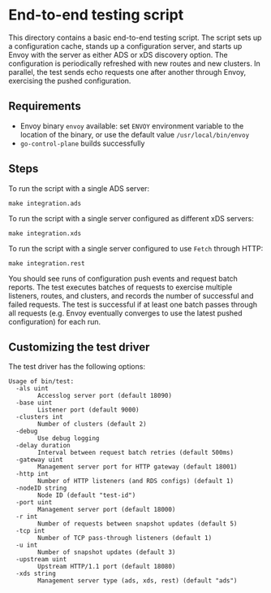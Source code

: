 # End-to-end testing script

This directory contains a basic end-to-end testing script.
The script sets up a configuration cache, stands up a configuration server,
and starts up Envoy with the server as either ADS or xDS discovery option. The
configuration is periodically refreshed with new routes and new clusters. In
parallel, the test sends echo requests one after another through Envoy,
exercising the pushed configuration.

## Requirements

* Envoy binary `envoy` available: set `ENVOY` environment variable to the
  location of the binary, or use the default value `/usr/local/bin/envoy`
* `go-control-plane` builds successfully

## Steps

To run the script with a single ADS server:

    make integration.ads

To run the script with a single server configured as different xDS servers:

    make integration.xds

To run the script with a single server configured to use `Fetch` through HTTP:

    make integration.rest

You should see runs of configuration push events and request batch reports. The
test executes batches of requests to exercise multiple listeners, routes, and
clusters, and records the number of successful and failed requests. The test is
successful if at least one batch passes through all requests (e.g. Envoy
eventually converges to use the latest pushed configuration) for each run.

## Customizing the test driver

The test driver has the following options: 

```
Usage of bin/test:
  -als uint
    	Accesslog server port (default 18090)
  -base uint
    	Listener port (default 9000)
  -clusters int
    	Number of clusters (default 2)
  -debug
    	Use debug logging
  -delay duration
    	Interval between request batch retries (default 500ms)
  -gateway uint
    	Management server port for HTTP gateway (default 18001)
  -http int
    	Number of HTTP listeners (and RDS configs) (default 1)
  -nodeID string
    	Node ID (default "test-id")
  -port uint
    	Management server port (default 18000)
  -r int
    	Number of requests between snapshot updates (default 5)
  -tcp int
    	Number of TCP pass-through listeners (default 1)
  -u int
    	Number of snapshot updates (default 3)
  -upstream uint
    	Upstream HTTP/1.1 port (default 18080)
  -xds string
    	Management server type (ads, xds, rest) (default "ads")
```
